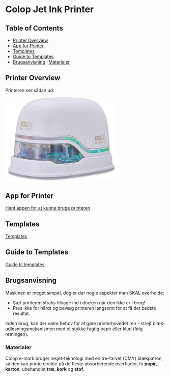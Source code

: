 # Colop Jet Ink Printer

## Table of Contents
- [Printer Overview](#printer-overview)
- [App for Printer](#app-for-printer)
- [Templates](#templates)
- [Guide to Templates](#guide-to-templates)
- [Brugsanvisning](#brugsanvisning)
  -[Materialer](#materialer)

## Printer Overview

Printeren ser sådan ud:

<img src="./p1130430_large.jpg" alt="Colop Jet Ink Printer" width="70%">

## App for Printer

[Hent appen for at kunne bruge printeren](https://www.colop.com/en_eur/mobile-printing/the-e-mark/app-software)

## Templates

[Templates](https://www.colop.com/en_eur/mobile-printing/the-e-mark/templates)

## Guide to Templates

[Guide til templates](https://colop-emark.zendesk.com/hc/en-150/articles/6064143568669-How-can-I-use-the-additional-templates-from-the-website)


## Brugsanvisning

Maskinen er meget simpel, dog er der nogle aspekter man SKAL overholde:

- Sæt printeren straks tilbage ind i docken når den ikke er i brug!
- Pres ikke for hårdt og bevæg printeren langsomt for at få det bedste resultat.

Inden brug, kan der være behov for at gøre printerhovedet ren - strejf blæk-udløsningsmekanismen med et stykke fugtig papir eller klud (følg retningen). 


### Materialer

Colop e-mark bruger inkjet-teknologi med en tre-farvet (CMY) blækpatron, så den kan printe direkte på de fleste absorberende overflader, fx **papir**, **karton**, ubehandlet **træ**, **kork** og **stof**.
